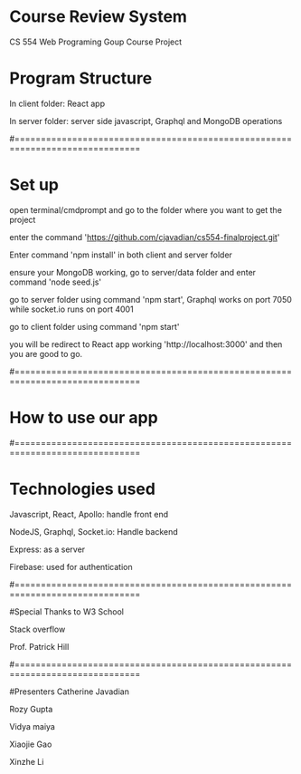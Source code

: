 # Course Review System
CS 554 Web Programing Goup Course Project

# Program Structure

In client folder: React app

In server folder: server side javascript, Graphql and MongoDB operations

#==============================================================================

# Set up 
open terminal/cmdprompt and go to the folder where you want to get the project

enter the command 'https://github.com/cjavadian/cs554-finalproject.git'

Enter command 'npm install' in both client and server folder

ensure your MongoDB working, go to server/data folder and enter command 'node seed.js'

go to server folder using command 'npm start', Graphql works on port 7050 while socket.io runs on port 4001

go to client folder using command 'npm start'

you will be redirect to React app working 'http://localhost:3000' and then you are good to go.

#==============================================================================

# How to use our app

#==============================================================================

# Technologies used
Javascript, React, Apollo: handle front end

NodeJS, Graphql, Socket.io: Handle backend

Express: as a server

Firebase: used for authentication

#==============================================================================

#Special Thanks to
W3 School

Stack overflow

Prof. Patrick Hill

#==============================================================================

#Presenters
Catherine Javadian

Rozy Gupta

Vidya maiya

Xiaojie Gao

Xinzhe Li
